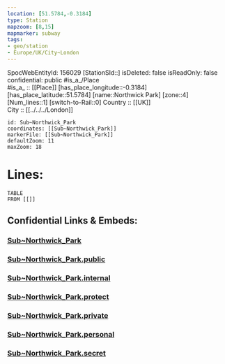 ```yaml
---
location: [51.5784,-0.3184] 
type: Station 
mapzoom: [8,15] 
mapmarker: subway 
tags:
- geo/station
- Europe/UK/City~London
---
```

SpocWebEntityId: 156029
[StationSId::] 
isDeleted: false
isReadOnly: false
confidential: public
#is_a_/Place  
#is_a_ :: [[Place]] 
[has_place_longitude::-0.3184] 
[has_place_latitude::51.5784] 
[name::Northwick Park] 
[zone::4] 
[Num_lines::1] 
[switch-to-Rail::0] 
Country :: [[UK]]  
City :: [[../../../London]]  


```leaflet
id: Sub~Northwick_Park
coordinates: [[Sub~Northwick_Park]] 
markerFile: [[Sub~Northwick_Park]] 
defaultZoom: 11 
maxZoom: 18
```


# Lines: 
```dataview
TABLE 
FROM [[]] 
```


## Confidential Links & Embeds: 

### [Sub~Northwick_Park](/_Standards/Earth/Continent/Europe/Europe~North/UK/England/Regions~England/London,Greater/cities~GreaterLondon/Underground/Station/Sub~Northwick_Park.md) 

### [Sub~Northwick_Park.public](/_public/Earth/Continent/Europe/Europe~North/UK/England/Regions~England/London,Greater/cities~GreaterLondon/Underground/Station/Sub~Northwick_Park.public.md) 

### [Sub~Northwick_Park.internal](/_internal/Earth/Continent/Europe/Europe~North/UK/England/Regions~England/London,Greater/cities~GreaterLondon/Underground/Station/Sub~Northwick_Park.internal.md) 

### [Sub~Northwick_Park.protect](/_protect/Earth/Continent/Europe/Europe~North/UK/England/Regions~England/London,Greater/cities~GreaterLondon/Underground/Station/Sub~Northwick_Park.protect.md) 

### [Sub~Northwick_Park.private](/_private/Earth/Continent/Europe/Europe~North/UK/England/Regions~England/London,Greater/cities~GreaterLondon/Underground/Station/Sub~Northwick_Park.private.md) 

### [Sub~Northwick_Park.personal](/_personal/Earth/Continent/Europe/Europe~North/UK/England/Regions~England/London,Greater/cities~GreaterLondon/Underground/Station/Sub~Northwick_Park.personal.md) 

### [Sub~Northwick_Park.secret](/_secret/Earth/Continent/Europe/Europe~North/UK/England/Regions~England/London,Greater/cities~GreaterLondon/Underground/Station/Sub~Northwick_Park.secret.md)

